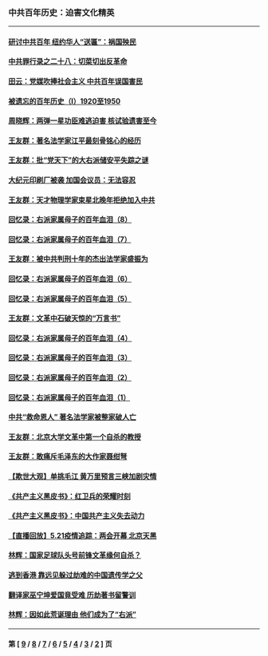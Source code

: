 ### 中共百年历史：迫害文化精英
---
#### [研讨中共百年 纽约华人“送匾”：祸国殃民](../../pages/nf1176111/n13057367.md?07030430) 
#### [中共罪行录之二十八：切菜切出反革命](../../pages/nf1176111/n13030600.md?07030430) 
#### [田云：党媒吹捧社会主义 中共百年误国害民](../../pages/nf1176111/n13006682.md?07030430) 
#### [被遗忘的百年历史（I）1920至1950](../../pages/nf1176111/n12986411.md?07030430) 
#### [周晓辉：两弹一星功臣难逃迫害 核试验遗害至今](../../pages/nf1176111/n12974997.md?07030430) 
#### [王友群：著名法学家江平最刻骨铭心的经历](../../pages/nf1176111/n12970787.md?07030430) 
#### [王友群：批“党天下”的大右派储安平失踪之谜](../../pages/nf1176111/n12954229.md?07030430) 
#### [大纪元印刷厂被袭 加国会议员：无法容忍](../../pages/nf1176111/n12883028.md?07030430) 
#### [王友群：天才物理学家束星北晚年拒绝加入中共](../../pages/nf1176111/n12792913.md?07030430) 
#### [回忆录：右派家属母子的百年血泪（8）](../../pages/nf1176111/n12706196.md?07030430) 
#### [回忆录：右派家属母子的百年血泪（7）](../../pages/nf1176111/n12706191.md?07030430) 
#### [王友群：被中共判刑十年的杰出法学家盛振为](../../pages/nf1176111/n12706141.md?07030430) 
#### [回忆录：右派家属母子的百年血泪（6）](../../pages/nf1176111/n12698863.md?07030430) 
#### [回忆录：右派家属母子的百年血泪（5）](../../pages/nf1176111/n12692515.md?07030430) 
#### [王友群：文革中石破天惊的“万言书”](../../pages/nf1176111/n12690994.md?07030430) 
#### [回忆录：右派家属母子的百年血泪（4）](../../pages/nf1176111/n12686410.md?07030430) 
#### [回忆录：右派家属母子的百年血泪（3）](../../pages/nf1176111/n12683820.md?07030430) 
#### [回忆录：右派家属母子的百年血泪（2）](../../pages/nf1176111/n12679738.md?07030430) 
#### [回忆录：右派家属母子的百年血泪（1）](../../pages/nf1176111/n12678112.md?07030430) 
#### [中共“救命恩人” 著名法学家被整家破人亡](../../pages/nf1176111/n12658168.md?07030430) 
#### [王友群：北京大学文革中第一个自杀的教授](../../pages/nf1176111/n12632697.md?07030430) 
#### [王友群：敢痛斥毛泽东的大作家聂绀弩](../../pages/nf1176111/n12384788.md?07030430) 
#### [【欺世大观】单挑毛江 黄万里预言三峡加剧灾情](../../pages/nf1176111/n12357101.md?07030430) 
#### [《共产主义黑皮书》：红卫兵的荣耀时刻](../../pages/nf1176111/n12190329.md?07030430) 
#### [《共产主义黑皮书》：中国共产主义失去动力](../../pages/nf1176111/n12168749.md?07030430) 
#### [【直播回放】5.21疫情追踪：两会开幕 北京天黑](../../pages/nf1176111/n12126358.md?07030430) 
#### [林辉：国家足球队头号前锋文革缘何自杀？](../../pages/nf1176111/n11648921.md?07030430) 
#### [逃到香港 靠远见躲过劫难的中国遗传学之父](../../pages/nf1176111/n11535984.md?07030430) 
#### [翻译家巫宁坤爱国竟受难 历劫著书留警训](../../pages/nf1176111/n11478084.md?07030430) 
#### [林辉：因如此荒诞理由 他们成为了“右派”](../../pages/nf1176111/n11070799.md?07030430) 

---
#### 第 [ [9](./9.md?07030430) / [8](./8.md?07030430) / [7](./7.md?07030430) / [6](./6.md?07030430) / [5](./5.md?07030430) / [4](./4.md?07030430) / [3](./3.md?07030430) / [2](./2.md?07030430) ] 页
